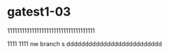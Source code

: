 # gatest1-03
111111111111111111111111111111111111

1111
1111
 nw branch
s
dddddddddddddddddddddddddd
